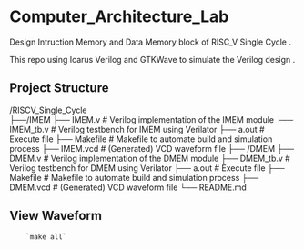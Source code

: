   # Computer_Architecture_Lab

Design Intruction Memory and Data Memory block of RISC_V Single Cycle .

This repo using Icarus Verilog and GTKWave to simulate the Verilog design .

 ## Project Structure
   /RISCV_Single_Cycle<br/>
  ├──/IMEM
        ├── IMEM.v                     # Verilog implementation of the IMEM module
        ├── IMEM_tb.v                  # Verilog testbench for IMEM using Verilator
        ├── a.out                      # Execute file
        ├── Makefile                   # Makefile to automate build and simulation process
        ├── IMEM.vcd                   # (Generated) VCD waveform file
  ├── /DMEM
        ├── DMEM.v                     # Verilog implementation of the DMEM module
        ├── DMEM_tb.v                  # Verilog testbench for DMEM using Verilator
        ├── a.out                      # Execute file
        ├── Makefile                   # Makefile to automate build and simulation process
        ├── DMEM.vcd                   # (Generated) VCD waveform file
  └── README.md

  ## View Waveform  
        `make all`
  

